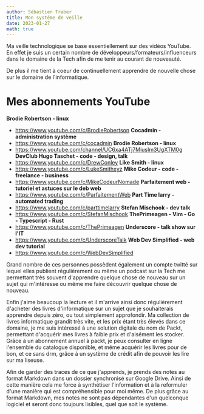 ```yaml
---
author: Sébastien Traber
title: Mon système de veille
date: 2023-01-27
math: true
---
```


Ma veille technologique se base essentiellement sur des vidéos YouTube. En effet je suis un certain nombre de développeurs/formateurs/influenceurs dans le domaine de la Tech afin de me tenir au courant de nouveauté.

<!--more-->

De plus il me tient à coeur de continuellement apprendre de nouvelle chose sur le domaine de l'informatique.

# Mes abonnements YouTube

__Brodie Robertson - linux__
- https://www.youtube.com/c/BrodieRobertson
__Cocadmin - administration système__
- https://www.youtube.com/c/cocadmin
__Brodie Robertson - linux__
- https://www.youtube.com/channel/UC6xa4ATj7MiusIm3UgXTM0g
__DevClub Hugo Taschet - code - design, talk__
- https://www.youtube.com/c/DrewConley
__Like Smith - linux__
- https://www.youtube.com/c/LukeSmithxyz
__Mike Codeur - code - freelance - business__
- https://www.youtube.com/c/MikeCodeurNomade
__Parfaitement web - tutoriel et astuces sur le deb web__
- https://www.youtube.com/c/ParfaitementWeb
__Part Time larry - automated trading__
- https://www.youtube.com/c/parttimelarry
__Stefan Mischook - dev talk__
- https://www.youtube.com/c/StefanMischook
__ThePrimeagen - Vim - Go - Typescript - Rust__
- https://www.youtube.com/c/ThePrimeagen
__Underscore - talk show sur l'IT__
- https://www.youtube.com/c/UnderscoreTalk
__Web Dev Simplified - web dev tutorial__
- https://www.youtube.com/c/WebDevSimplified

Grand nombre de ces personnes possèdent également un compte twitté sur lequel elles publient régulièrement ou même un podcast sur la Tech me permettant très souvent d'apprendre quelque chose de nouveau sur un sujet qui m'intéresse ou même me faire découvrir quelque chose de nouveau.

Enfin j'aime beaucoup la lecture et il m'arrive ainsi donc régulièrement d'acheter des livres d'informatique sur un sujet que je souhaiterais apprendre depuis zéro, ou tout simplement approfondir. Ma collection de livres informatique grandit très vite, et les prix étant très élevés dans ce domaine, je me suis intéressé à une solution digitale du nom de Packt, permettant d'acquérir mes livres à faible prix et d'aisément les stocker. Grâce à un abonnement annuel à packt, je peux consulter en ligne l'ensemble du catalogue disponible, et même acquérir les livres pour de bon, et ce sans drm, grâce à un système de crédit afin de pouvoir les lire sur ma liseuse.

Afin de garder des traces de ce que j'apprends, je prends des notes au format Markdown dans un dossier synchronisé sur Google Drive. Ainsi de cette manière cela me force à synthétiser l'information et à la reformuler d'une manière qui est compréhensible pour moi même. De plus grâce au format Markdown, mes notes ne sont pas dépendantes d'un quelconque logiciel et seront donc toujours lisibles, quel que soit le système.
